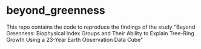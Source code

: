 # beyond_greenness
This repo contains the code to reproduce the findings of the study "Beyond Greenness: Biophysical Index Groups and Their Ability to Explain Tree-Ring Growth Using a 23-Year Earth Observation Data Cube"
